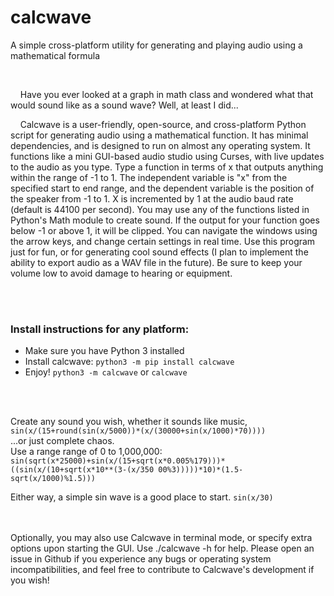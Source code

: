 # calcwave
A simple cross-platform utility for generating and playing audio using a mathematical formula
<br>


<br/>


&nbsp;&nbsp;&nbsp;&nbsp;Have you ever looked at a graph in math class and wondered what that would sound like as a sound wave? Well, at least I did... 

&nbsp;&nbsp;&nbsp;&nbsp;Calcwave is a user-friendly, open-source, and cross-platform Python script for generating audio using a mathematical function. It has minimal dependencies, and is designed to run on almost any operating system. It functions like a mini GUI-based audio studio using Curses, with live updates to the audio as you type. Type a function in terms of x that outputs anything within the range of -1 to 1. The independent variable is "x" from the specified start to end range, and the dependent variable is the position of the speaker from -1 to 1. X is incremented by 1 at the audio baud rate (default is 44100 per second). You may use any of the functions listed in Python's Math module to create sound. If the output for your function goes below -1 or above 1, it will be clipped. You can navigate the windows using the arrow keys, and change certain settings in real time. Use this program just for fun, or for generating cool sound effects (I plan to implement the ability to export audio as a WAV file in the future). Be sure to keep your volume low to avoid damage to hearing or equipment.

<br>


<br/>


### Install instructions for any platform:
* Make sure you have Python 3 installed
* Install calcwave: ```python3 -m pip install calcwave```
* Enjoy! ```python3 -m calcwave``` or ```calcwave```


<br>

<br/>

Create any sound you wish, whether it sounds like music,  
```sin(x/(15+round(sin(x/5000))*(x/(30000+sin(x/1000)*70))))```  
...or just complete chaos.  
Use a range range of 0 to 1,000,000: ```sin(sqrt(x*25000)+sin(x/(15+sqrt(x*0.005%179)))*((sin(x/(10+sqrt(x*10**(3-(x/350
00%3)))))*10)*(1.5-sqrt(x/1000)%1.5)))```
 

Either way, a simple sin wave is a good place to start.
```sin(x/30)```

<br>

<br/>
Optionally, you may also use Calcwave in terminal mode, or specify extra options upon starting the GUI. Use ./calcwave -h for help. Please open an issue in Github if you experience any bugs or operating system incompatibilities, and feel free to contribute to Calcwave's development if you wish!
